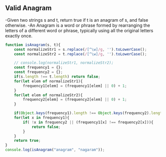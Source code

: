 ## Valid Anagram
-Given two strings s and t, return true if t is an anagram of s, and false otherwise.
-An Anagram is a word or phrase formed by rearranging the letters of a different word or phrase, typically using all the original letters exactly once.


```javascript
function isAnagram(s, t){
    const normalizeStr1 = s.replace(/[^\w]/g, '').toLowerCase();
    const normalizeStr2 = t.replace(/[^\w]/g, '').toLowerCase();

    // console.log(normalizeStr1, normalizeStr2);
    const frequency1 = {};
    const frequency2 = {};
    if(s.length !== t.length) return false;
    for(let elem of normalizeStr1){
        frequency1[elem] = (frequency1[elem] || 0) + 1;
    }
    for(let elem of normalizeStr2){
        frequency2[elem] = (frequency2[elem] || 0) + 1;
    }

    if(Object.keys(frequency1).length !== Object.keys(frequency2).length) return false;
    for(let x in frequency1){
        if( !x in frequency2 || (frequency1[x] !== frequency2[x])){
            return false;
        }
    }
    return true;
}
console.log(isAnagram("anagram", "nagaram"));
```
